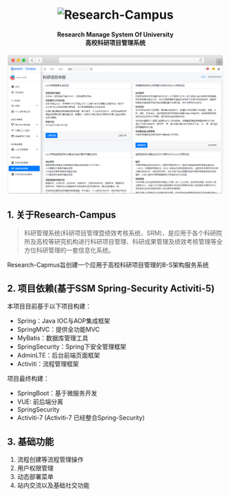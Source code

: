 <h1 align="center">
  <br>
  <img src="https://research-campus-1256316910.cos.ap-chongqing.myqcloud.com/researchCampus-icon.svg" alt="Research-Campus" width="170">
<!--   <br>
  Research Campus
  <br> -->
</h1>

<h4 align="center" font-weight:bold;">Research Manage System Of University
</br>高校科研项目管理系统</br></h4>
<p align="center">

<p align="center">
<img src="https://raw.githubusercontent.com/Reagan1947/Research-Campus/master/src/main/webapp/custom/img/mainPicSmall.png">
</p>
             
## 1. 关于Research-Campus   

> 科研管理系统(科研项目管理暨绩效考核系统，SRM)，是应用于各个科研院所及高校等研究机构进行科研项目管理、科研成果管理及绩效考核管理等全方位科研管理的一套信息化系统。

Research-Capmus旨创建一个应用于高校科研项目管理的B-S架构服务系统

## 2. 项目依赖(基于SSM Spring-Security Activiti-5)

本项目目前基于以下项目构建：

- Spring：Java IOC与AOP集成框架
- SpringMVC：提供全功能MVC
- MyBatis：数据库管理工具
- SpringSecurity：Spring下安全管理框架
- AdminLTE：后台前端页面框架
- Activiti：流程管理框架

项目最终构建：

- SpringBoot：基于微服务开发
- VUE: 前后端分离
- SpringSecurity
- Activiti-7 (Activiti-7 已经整合Spring-Security)

## 3. 基础功能

1.  流程创建等流程管理操作
2.  用户权限管理
3.  动态部署菜单
4.  站内交流以及基础社交功能



